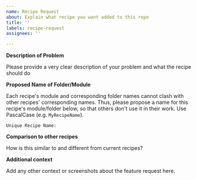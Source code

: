 ```yaml
---
name: Recipe Request
about: Explain what recipe you want added to this repo
title: ''
labels: recipe-request
assignees: ''

---
```


**Description of Problem**

Please provide a very clear description of your problem and what the recipe should do

**Proposed Name of Folder/Module**

Each recipe's module and corresponding folder names cannot clash with other recipes' corresponding names. Thus, please propose a name for this recipe's module/folder below, so that others don't use it in their work. Use PascalCase (e.g. `MyRecipeName`).

```
Unique Recipe Name:
```

**Comparison to other recipes**

How is this similar to and different from current recipes?

**Additional context**

Add any other context or screenshots about the feature request here.
